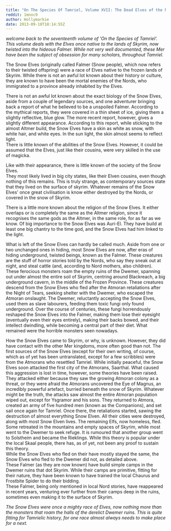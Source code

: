 ```yaml
---
title: "On The Species Of Tamriel, Volume XVII: The Dead Elves of the North"
reddit: 1mnoc9
author: Hollymarkie
date: 2013-09-18T18:14:55Z
---
```


*welcome back to the seventeenth volume of 'On the Species of Tamriel'. This volume deals with the Elves once native to the lands of Skyrim, now twisted into the hideous Falmer. While not very well documented, these Mer have been the subject of obsession for many scholars, throughout Tamriel.*

The Snow Elves (originally called Falmer (Snow people), which now refers to their twisted offspring) were a race of Elves native to the frozen lands of Skyrim. While there is not an awful lot known about their history or culture, they are known to have been the mortal enemies of the Nords, who immigrated to a province already inhabited by the Elves.

There is not an awful lot known about the exact biology of the Snow Elves, aside from a couple of legendary sources, and one adventurer bringing back a report of what he believed to be a unspoiled Falmer. According to the mythical reports, they were covered in a thin sheet of ice, giving them a slightly reflective, blue glow. The more recent report, however, gives a slightly different appearance. According to this report, while sticking to the almost Altmer build, the Snow Elves have a skin as white as snow, with white hair, and white eyes. In the sun light, the skin almost seems to reflect light.  
There is little known of the abilities of the Snow Elves. However, it could be assumed that the Elves, just like their cousins, were very skilled in the use of magicka.

Like with their appearance, there is little known of the society of the Snow Elves.  
They most likely lived in big city states, like their Elven cousins, even though nothing of this remains. This is truly strange, as contemporary sources state that they lived on the surface of skyrim. Whatever remains of the Snow Elves' once great civilisation is know either destroyed by the Nords, or covered in the snow of Skyrim.

There is a little more known about the religion of the Snow Elves. It either overlaps or is completely the same as the Altmer religion, since it recognises the same gods as the Altmer, in the same role, for as far as we know. Of big importance to the Snow Elves was Auri-El. They have build at least one big chantry to the time god, and the Snow Elves had him linked to the light.

What is left of the Snow Elves can hardly be called much. Aside from one or two unchanged ones in hiding, most Snow Elves are now, after eras of hiding underground, twisted beings, known as the Falmer. These creatures are the stuff of horror stories told by the Nords, who say they sneak out at night, and steal cattle (and, according to Nord mothers, also children). These ferocious monsters roam the empty ruins of the Dwemer, spanning out under almost the entire soil of Skyrim, centring around Blackreach, a big underground cavern, in the middle of the Frozen Province. These creatures descend from the Snow Elves who fled after the Atmoran retaliations after the Night of Tears, seeking shelter with the Dwemer, who escaped the Atmoran onslaught. The Dwemer, reluctantly accepting the Snow Elves, used them as slave labourers, feeding them toxic fungi only found underground. Over the course of centuries, these fungi horrendously reshaped the Snow Elves into the Falmer, making them lose their eyesight (eventually even their eyes entirely), making their backs bowed, and their intellect dwindling, while becoming a central part of their diet. What remained were the horrible monsters seen nowadays.

How the Snow Elves came to Skyrim, or why, is unknown. However, they did have contact with the other Mer kingdoms, more often good than not. The first sources of the Snow Elves (except for their own writing, of course, which as of yet has been untranslated, except for a few scribbles) were from the Atmorans who resettled Tamriel. While initially peaceful, the Snow Elves soon attacked the first city of the Atmorans, Saarthal. What caused this aggression is lost in time, however, some theories have been raised. They attacked either because they saw the growing Atmoran colony as a threat, or they were afraid the Atmorans uncovered the Eye of Magnus, an incredibly powerful artefact, burried beneath the snow of Skyrim. Whatever might be the truth, the attacks saw almost the entire Atmoran population wiped out, except for Ysgramor and his sons. They returned to Atmora, created an army of five hundred men (known as the Companions), and set sail once again for Tamriel. Once there, the retaliations started, sawing the destruction of almost everything Snow Elven. All their cities were destroyed, along with most Snow Elven lives. The remaining Elfs, now homeless, fled. Some retreated in the mountains and empty spaces of Skyrim, while most went to the Dwemer to seek refuge. It is rumoured that another group went to Solstheim and became the Rieklings. While this theory is popular under the local Skaal people, there has, as of yet, not been any proof to sustain this theory.  
While the Snow Elves who fled on their have mostly stayed the same, the Snow Elves who fled to the Dwemer did not, as detailed above.  
These Falmer (as they are now known) have build simple camps in the Dwemer ruins that dot Skyrim. While their camps are primitive, fitting for their nature, they have been known to have trained the local Chaurus and Frostbite Spider to do their bidding.  
These Falmer, being only mentioned in local Nord stories, have reappeared in recent years, venturing ever further from their camps deep in the ruins, sometimes even making it to the surface of Skyrim.

*The Snow Elves were once a mighty race of Elves, now nothing more than the monsters that roam the halls of the derelict Dwemer ruins. This is quite fitting for Tamrielic history, for one race almost always needs to make place for a next.*
